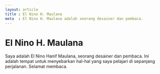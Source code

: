 ```yaml
---
layout: article
title : El Nino H. Maulana
meta  : El Nino H. Maulana adalah seorang desainer dan pembaca.
---
```


# El Nino H. Maulana

Saya adalah El Nino Hanif Maulana, seorang desainer dan pembaca. Ini adalah tempat untuk menyebarkan hal-hal yang saya pelajari di sepanjang perjalanan. Selamat membaca.